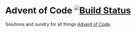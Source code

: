 # Advent of Code [![Build Status](https://app.travis-ci.com/walshification/advent-of-code.svg?branch=main)](https://app.travis-ci.com/walshification/advent-of-code)

Solutions and sundry for all things [Advent of Code](https://adventofcode.com).
